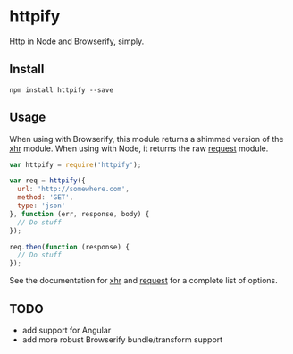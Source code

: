 # httpify

Http in Node and Browserify, simply.
 
## Install
 
```
npm install httpify --save
```
 
## Usage

When using with Browserify, this module returns a shimmed version of the [xhr](https://github.com/Raynos/xhr) module. When using with Node, it returns the raw [request](https://www.npmjs.org/package/request) module.

```js
var httpify = require('httpify');

var req = httpify({
  url: 'http://somewhere.com',
  method: 'GET',
  type: 'json'
}, function (err, response, body) {
  // Do stuff
});

req.then(function (response) {
  // Do stuff
});
```

See the documentation for [xhr](https://github.com/Raynos/xhr) and [request](https://www.npmjs.org/package/request) for a complete list of options.

## TODO

* add support for Angular
* add more robust Browserify bundle/transform support
